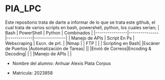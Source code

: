 # PIA_LPC

Este repositorio trata de darte a informar de lo que se trata este github, el cual trata de varios scripts en bash, powershell, python, los cuales serian; 
| Bash           | PowerShell    | Python      | Combinados     |
|----------------|---------------|-------------|----------------|
| Manejo de APIs | Script En Ps  | Webscraping | Escn. de prt.  |
|Nmap |                           | FTP         |         |
| Scripting en Bash|            |Escáner de Puertos |Automatización de Tareas|
|| |Envió de Correos|Encoding & Decoding|
| | |Manejo de APIs | |

- Nombre del alumno: Anhuar Alexis Plata Corpus

- Matricula: 2023858
